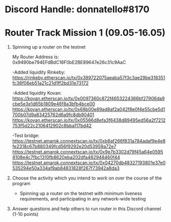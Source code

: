 # Discord Handle: donnatello#8170
# Router Track Mission 1 (09.05-16.05)

1) Spinning up a router on the testnet
    
    My Router Address is: 0x9490be794EFdBdC18F0bE2BE89647e26c31c9AaC
    
    -Added liquidity  Rinkeby: 
      https://rinkeby.etherscan.io/tx/0x389722075aeaba57f3c3ae29be318351fc36f06eb51a21c21d1ff2bd31e73172
    
    -Added liquidity  Kovan:
      https://kovan.etherscan.io/tx/0x0097360c872f4653224366bf27906da9cbe5e3e1d65b1809e46f8a3bfb4bce00
      https://kovan.etherscan.io/tx/0x68b00e89ad8af2a042f8e0f4e55cbe5d1700b07d9a83425762d6a9fc8db90401
      https://kovan.etherscan.io/tx/0x05566d8efa3f6438d89495ed56a2f7212753f5d22c2106412902c8bba117bd42
    
    -Test bridge:
       https://testnet.amarok.connextscan.io/tx/0xb8af266f831a784adaf9e4e8fe2318c67b880349fcd56f9292e20d53959a72e7
       https://testnet.amarok.connextscan.io/tx/0x9e7b3302d79f45a64e05958108e4c7fbc1310fb8620eba202dfa482948460f44
       https://testnet.amarok.connextscan.io/tx/0x04270db48327193801e37e0535294e50a334af9ab84831828f267f73942a8da3


2) Choose the activity which you intend to work on over the course of the program

    - Spinning up a router on the testnet with minimum liveness requirements, and participating in any network-wide testing

3) Answer questions and help others to run router in this Discord channel (1-10 points)
